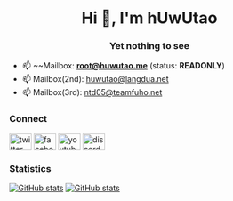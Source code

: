 <h1 align=center>Hi 👋, I'm hUwUtao</h1>
<h3 align=center>Yet nothing to see</h3>

- 📫 ~~Mailbox: **root@huwutao.me** (status: **READONLY**)
- 📫 Mailbox(2nd): huwutao@langdua.net
- 📫 Mailbox(3rd): ntd05@teamfuho.net

### Connect
<a href=https://twitter.com/hutawd target=blank><img align=center alt=twitter height=30 src=https://raw.githubusercontent.com/rahuldkjain/github-profile-readme-generator/master/src/images/icons/Social/twitter.svg width=40></a>
<a href=https://fb.com/huwutao target=blank><img align=center alt=facebook height=30 src=https://raw.githubusercontent.com/rahuldkjain/github-profile-readme-generator/master/src/images/icons/Social/facebook.svg width=40></a>
<a href=https://www.youtube.com/c/huwutao target=blank><img align=center alt=youtube height=30 src=https://raw.githubusercontent.com/rahuldkjain/github-profile-readme-generator/master/src/images/icons/Social/youtube.svg width=40></a>
<a href=https://discord.gg/B7uujb8s99 target=blank><img align=center alt=discord height=30 src=https://raw.githubusercontent.com/rahuldkjain/github-profile-readme-generator/master/src/images/icons/Social/discord.svg width=40></a>

### Statistics

[![GitHub stats](https://github-readme-stats.vercel.app/api?username=hUwUtao&theme=tokyonight&hide_border=true&show_icons=true&count_private=true)](https://huwutao.me)
[![GitHub stats](https://github-readme-stats.vercel.app/api/top-langs?layout=compact&langs_count=8&theme=tokyonight&hide_border=true&count_private=true&username=hUwUtao&show_icons=true)](https://huwutao.me)
